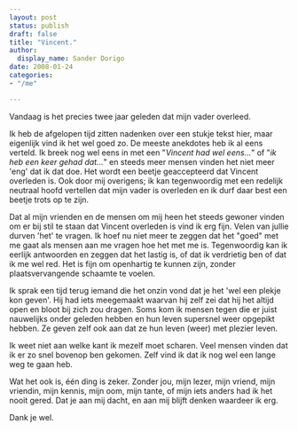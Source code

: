 ```yaml
---
layout: post
status: publish
draft: false
title: "Vincent."
author:
  display_name: Sander Dorigo
date: 2008-01-24
categories:
- "/me"

---
```


Vandaag is het precies twee jaar geleden dat mijn vader overleed.

Ik heb de afgelopen tijd zitten nadenken over een stukje tekst hier, maar eigenlijk vind ik het wel goed zo. De meeste anekdotes heb ik al eens verteld. Ik breek nog wel eens in met een "*Vincent had wel eens...*" of "*ik heb een keer gehad dat...*" en steeds meer mensen vinden het niet meer 'eng' dat ik dat doe. Het wordt een beetje geaccepteerd dat Vincent overleden is. Ook door mij overigens; ik kan tegenwoordig met een redelijk neutraal hoofd vertellen dat mijn vader is overleden en ik durf daar best een beetje trots op te zijn.

Dat al mijn vrienden en de mensen om mij heen het steeds gewoner vinden om er bij stil te staan dat Vincent overleden is vind ik erg fijn. Velen van jullie durven 'het' te vragen. Ik hoef nu niet meer te zeggen dat het "goed" met me gaat als mensen aan me vragen hoe het met me is. Tegenwoordig kan ik eerlijk antwoorden en zeggen dat het lastig is, of dat ik verdrietig ben of dat ik me wel red. Het is fijn om openhartig te kunnen zijn, zonder plaatsvervangende schaamte te voelen.

Ik sprak een tijd terug iemand die het onzin vond dat je het 'wel een plekje kon geven'. Hij had iets meegemaakt waarvan hij zelf zei dat hij het altijd open en bloot bij zich zou dragen. Soms kom ik mensen tegen die er juist nauwelijks onder geleden hebben en hun leven supersnel weer opgepikt hebben. Ze geven zelf ook aan dat ze hun leven (weer) met plezier leven.

Ik weet niet aan welke kant ik mezelf moet scharen. Veel mensen vinden dat ik er zo snel bovenop ben gekomen. Zelf vind ik dat ik nog wel een lange weg te gaan heb.

Wat het ook is, één ding is zeker. Zonder jou, mijn lezer, mijn vriend, mijn vriendin, mijn kennis, mijn oom, mijn tante, of mijn iets anders had ik het nooit gered. Dat je aan mij dacht, en aan mij blijft denken waardeer ik erg.

Dank je wel.
